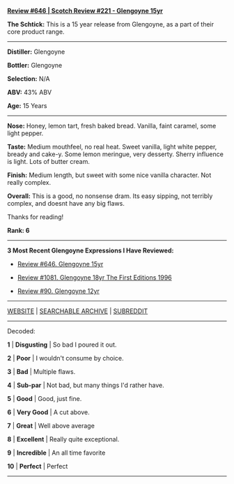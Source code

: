 
[**Review #646 | Scotch Review #221 - Glengoyne 15yr**]( https://t8ke.review/review-646-glengoyne-15yr/)

**The Schtick:** This is a 15 year release from Glengoyne, as a part of their core product range.

-----

**Distiller:** Glengoyne

**Bottler:** Glengoyne

**Selection:** N/A

**ABV:**  43% ABV

**Age:** 15 Years 

-----

**Nose:**  Honey, lemon tart, fresh baked bread. Vanilla, faint caramel, some light pepper.   

**Taste:** Medium mouthfeel, no real heat. Sweet vanilla, light white pepper, bready and cake-y. Some lemon meringue, very desserty. Sherry influence is light. Lots of butter cream. 

**Finish:** Medium length, but sweet with some nice vanilla character. Not really complex. 

**Overall:** This is a good, no nonsense dram. Its easy sipping, not terribly complex, and doesnt have any big flaws. 

Thanks for reading!

**Rank: 6**

----- 

**3 Most Recent Glengoyne Expressions I Have Reviewed:** 

- [Review #646. Glengoyne 15yr]( https://t8ke.review/review-646-glengoyne-15yr/) 

- [Review #1081. Glengoyne 18yr The First Editions 1996]( https://t8ke.review/review-1081-glengoyne-18yr-the-first-editions-1996/) 

- [Review #90. Glengoyne 12yr]( https://t8ke.review/review-90-glengoyne-12yr/) 

-----

[WEBSITE](https://t8ke.review) | [SEARCHABLE ARCHIVE](https://t8ke.review/review-archive/) | [SUBREDDIT](https://reddit.com/r/t8kereviews)

-----

Decoded:

**1** | **Disgusting** | So bad I poured it out.

**2** | **Poor** | I wouldn't consume by choice.

**3** | **Bad** | Multiple flaws.

**4** | **Sub-par** | Not bad, but many things I'd rather have.

**5** | **Good** | Good, just fine.

**6** | **Very Good** | A cut above.

**7** | **Great** | Well above average

**8** | **Excellent** | Really quite exceptional.

**9** | **Incredible** | An all time favorite

**10** | **Perfect** | Perfect

----

